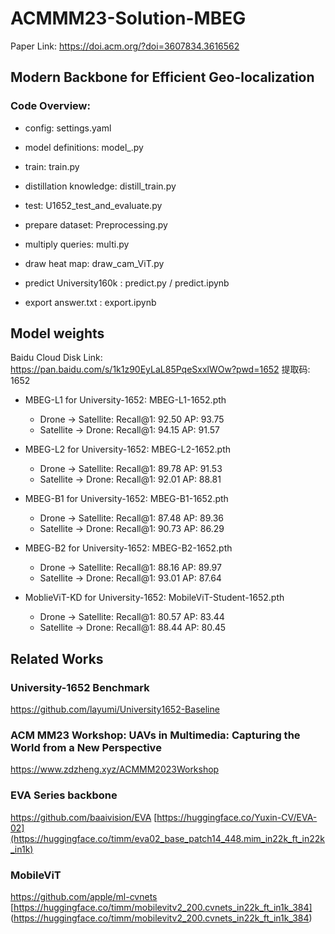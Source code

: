 # ACMMM23-Solution-MBEG
Paper Link: https://doi.acm.org/?doi=3607834.3616562

## Modern Backbone for Efficient Geo-localization

### Code Overview:

- config: settings.yaml
- model definitions: model_.py
- train: train.py 
- distillation knowledge: distill_train.py
- test: U1652_test_and_evaluate.py
- prepare dataset: Preprocessing.py
- multiply queries: multi.py
- draw heat map: draw_cam_ViT.py

- predict University160k : predict.py / predict.ipynb
- export answer.txt : export.ipynb

## Model weights
Baidu Cloud Disk Link: https://pan.baidu.com/s/1k1z90EyLaL85PqeSxxlWOw?pwd=1652 提取码: 1652 

- MBEG-L1 for University-1652: MBEG-L1-1652.pth
   - Drone -> Satellite: Recall@1:  92.50   AP: 93.75
   - Satellite -> Drone: Recall@1:  94.15   AP: 91.57

- MBEG-L2 for University-1652: MBEG-L2-1652.pth
   - Drone -> Satellite: Recall@1:  89.78   AP: 91.53
   - Satellite -> Drone: Recall@1:  92.01   AP: 88.81
   
- MBEG-B1 for University-1652: MBEG-B1-1652.pth
   - Drone -> Satellite: Recall@1:  87.48   AP: 89.36
   - Satellite -> Drone: Recall@1:  90.73   AP: 86.29

- MBEG-B2 for University-1652: MBEG-B2-1652.pth
   - Drone -> Satellite: Recall@1:  88.16   AP: 89.97
   - Satellite -> Drone: Recall@1:  93.01   AP: 87.64

- MoblieViT-KD for University-1652: MobileViT-Student-1652.pth
   - Drone -> Satellite: Recall@1:  80.57   AP: 83.44
   - Satellite -> Drone: Recall@1:  88.44   AP: 80.45

## Related Works

### University-1652 Benchmark
https://github.com/layumi/University1652-Baseline

### ACM MM23 Workshop: UAVs in Multimedia: Capturing the World from a New Perspective
https://www.zdzheng.xyz/ACMMM2023Workshop

### EVA Series backbone 
https://github.com/baaivision/EVA
[https://huggingface.co/Yuxin-CV/EVA-02](https://huggingface.co/timm/eva02_base_patch14_448.mim_in22k_ft_in22k_in1k)

### MobileViT
https://github.com/apple/ml-cvnets
[https://huggingface.co/timm/mobilevitv2_200.cvnets_in22k_ft_in1k_384]
(https://huggingface.co/timm/mobilevitv2_200.cvnets_in22k_ft_in1k_384)


